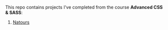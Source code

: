 This repo contains projects I've completed from the course **Advanced CSS & SASS**:
  1. [Natours](https://tourage.netlify.app/)
  
